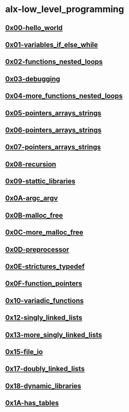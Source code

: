 # alx-low_level_programming

## [0x00-hello_world](https://github.com/God-FearingCoder01/alx-low_level_programming/tree/master/0x00-hello_world)
## [0x01-variables_if_else_while](https://github.com/God-FearingCoder01/alx-low_level_programming/tree/master/0x01-variables_if_else_while)
## [0x02-functions_nested_loops](https://github.com/God-FearingCoder01/alx-low_level_programming/tree/master/0x02-functions_nested_loops)
## [0x03-debugging](https://github.com/God-FearingCoder01/alx-low_level_programming/tree/master/0x03-debugging)
## [0x04-more_functions_nested_loops](https://github.com/God-FearingCoder01/alx-low_level_programming/tree/master/0x04-more_functions_nested_loops)
## [0x05-pointers_arrays_strings](https://github.com/God-FearingCoder01/alx-low_level_programming/tree/master/0x05-pointers_arrays_strings)
## [0x06-pointers_arrays_strings](https://github.com/God-FearingCoder01/alx-low_level_programming/tree/master/0x06-pointers_arrays_strings)
## [0x07-pointers_arrays_strings](https://github.com/God-FearingCoder01/alx-low_level_programming/tree/master/0x07-pointers_arrays_strings)
## [0x08-recursion](https://github.com/God-FearingCoder01/alx-low_level_programming/tree/master/0x08-recursion)
## [0x09-stattic_libraries](https://github.com/God-FearingCoder01/alx-low_level_programming/tree/master/0x09-static_libraries)
## [0x0A-argc_argv](https://github.com/God-FearingCoder01/alx-low_level_programming/tree/master/0x0A-argc_argv)
## [0x0B-malloc_free](https://github.com/God-FearingCoder01/alx-low_level_programming/tree/master/0x0B-malloc_free)
## [0x0C-more_malloc_free](https://github.com/God-FearingCoder01/alx-low_level_programming/tree/master/0x0C-more_malloc_free)
## [0x0D-preprocessor](https://github.com/God-FearingCoder01/alx-low_level_programming/tree/master/0x0D-preprocessor)
## [0x0E-strictures_typedef](https://github.com/God-FearingCoder01/alx-low_level_programming/tree/master/0x0E-structures_typedef)
## [0x0F-function_pointers](https://github.com/God-FearingCoder01/alx-low_level_programming/tree/master/0x0F-function_pointers)
## [0x10-variadic_functions](https://github.com/God-FearingCoder01/alx-low_level_programming/tree/master/0x10-variadic_functions)
## [0x12-singly_linked_lists](https://github.com/God-FearingCoder01/alx-low_level_programming/tree/master/0x12-singly_linked_lists)
## [0x13-more_singly_linked_lists](https://github.com/God-FearingCoder01/alx-low_level_programming/tree/master/0x13-more_singly_linked_lists)
## [0x15-file_io](https://github.com/God-FearingCoder01/alx-low_level_programming/tree/master/0x15-file_io)
## [0x17-doubly_linked_lists](https://github.com/God-FearingCoder01/alx-low_level_programming/tree/master/0x17-doubly_linked_lists)
## [0x18-dynamic_libraries](https://github.com/God-FearingCoder01/alx-low_level_programming/tree/master/0x18-dynamic_libraries)
## [0x1A-has_tables](https://github.com/God-FearingCoder01/alx-low_level_programming/tree/master/0x1A-hash_tables)
